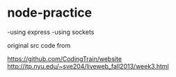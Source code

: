 # node-practice

-using express
-using sockets

original src code from 

https://github.com/CodingTrain/website
http://itp.nyu.edu/~sve204/liveweb_fall2013/week3.html
